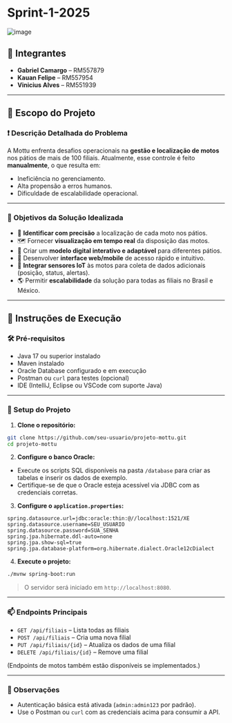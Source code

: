 # Sprint-1-2025

![image](https://github.com/user-attachments/assets/6335eded-1ce5-41f1-8fbd-7921804f3f67)

## 👥 Integrantes

- **Gabriel Camargo** – RM557879  
- **Kauan Felipe** – RM557954  
- **Vinicius Alves** – RM551939  

---

## 📌 Escopo do Projeto

### ❗ Descrição Detalhada do Problema

A Mottu enfrenta desafios operacionais na **gestão e localização de motos** nos pátios de mais de 100 filiais. Atualmente, esse controle é feito **manualmente**, o que resulta em:

- Ineficiência no gerenciamento.
- Alta propensão a erros humanos.
- Dificuldade de escalabilidade operacional.

---

### 🎯 Objetivos da Solução Idealizada

- 📍 **Identificar com precisão** a localização de cada moto nos pátios.
- 🗺️ Fornecer **visualização em tempo real** da disposição das motos.
- 🧩 Criar um **modelo digital interativo e adaptável** para diferentes pátios.
- 📱 Desenvolver **interface web/mobile** de acesso rápido e intuitivo.
- 📡 **Integrar sensores IoT** às motos para coleta de dados adicionais (posição, status, alertas).
- 🌎 Permitir **escalabilidade** da solução para todas as filiais no Brasil e México.

---

## 🚀 Instruções de Execução

### 🛠️ Pré-requisitos

- Java 17 ou superior instalado
- Maven instalado
- Oracle Database configurado e em execução
- Postman ou `curl` para testes (opcional)
- IDE (IntelliJ, Eclipse ou VSCode com suporte Java)

---

### 🔧 Setup do Projeto

1. **Clone o repositório:**

```bash
git clone https://github.com/seu-usuario/projeto-mottu.git
cd projeto-mottu
```

2. **Configure o banco Oracle:**

- Execute os scripts SQL disponíveis na pasta `/database` para criar as tabelas e inserir os dados de exemplo.
- Certifique-se de que o Oracle esteja acessível via JDBC com as credenciais corretas.

3. **Configure o `application.properties`:**

```properties
spring.datasource.url=jdbc:oracle:thin:@//localhost:1521/XE
spring.datasource.username=SEU_USUARIO
spring.datasource.password=SUA_SENHA
spring.jpa.hibernate.ddl-auto=none
spring.jpa.show-sql=true
spring.jpa.database-platform=org.hibernate.dialect.Oracle12cDialect
```

4. **Execute o projeto:**

```bash
./mvnw spring-boot:run
```

> O servidor será iniciado em `http://localhost:8080`.

---

### 📫 Endpoints Principais

- `GET /api/filiais` – Lista todas as filiais  
- `POST /api/filiais` – Cria uma nova filial  
- `PUT /api/filiais/{id}` – Atualiza os dados de uma filial  
- `DELETE /api/filiais/{id}` – Remove uma filial  

(Endpoints de motos também estão disponíveis se implementados.)

---

### 📎 Observações

- Autenticação básica está ativada (`admin:admin123` por padrão).
- Use o Postman ou `curl` com as credenciais acima para consumir a API.
